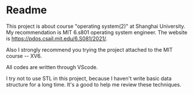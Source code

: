 # Readme

This project is about course "operating system(2)" at Shanghai University.  My recommendation is MIT 6.s801 operating system engineer. The website is https://pdos.csail.mit.edu/6.S081/2021/.

Also I strongly recommend you trying the project attached to the MIT course -- XV6.

All codes are written through VScode.


I try not to use STL in this project, because I haven't write basic data structure for a long time. It's a good to help me review these techniques.

